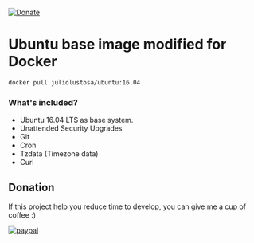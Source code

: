 [![Donate](https://img.shields.io/badge/Donate-PayPal-green.svg)](https://www.paypal.com/cgi-bin/webscr?cmd=_donations&business=E3G6KRHXDUF98&lc=US&item_name=Help%20Developer%20Julio%20Lustosa&currency_code=USD&bn=PP%2dDonationsBF%3abtn_donateCC_LG%2egif%3aNonHosted)

# Ubuntu base image modified for Docker
```shell
docker pull juliolustosa/ubuntu:16.04
```

### What's included?

* Ubuntu 16.04 LTS as base system.
* Unattended Security Upgrades
* Git
* Cron
* Tzdata (Timezone data)
* Curl

## Donation
If this project help you reduce time to develop, you can give me a cup of coffee :)

[![paypal](https://www.paypalobjects.com/en_US/i/btn/btn_donateCC_LG.gif)](https://www.paypal.com/cgi-bin/webscr?cmd=_donations&business=E3G6KRHXDUF98&lc=US&item_name=Help%20Developer%20Julio%20Lustosa&currency_code=USD&bn=PP%2dDonationsBF%3abtn_donateCC_LG%2egif%3aNonHosted)
